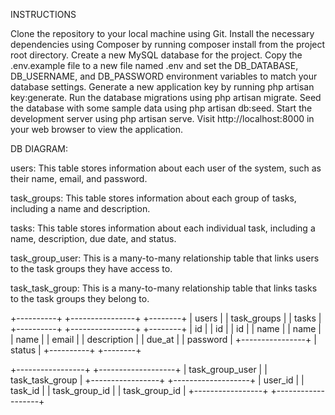 INSTRUCTIONS

Clone the repository to your local machine using Git.
Install the necessary dependencies using Composer by running composer install from the project root directory.
Create a new MySQL database for the project.
Copy the .env.example file to a new file named .env and set the DB_DATABASE, DB_USERNAME, and DB_PASSWORD environment variables to match your database settings.
Generate a new application key by running php artisan key:generate.
Run the database migrations using php artisan migrate.
Seed the database with some sample data using php artisan db:seed.
Start the development server using php artisan serve.
Visit http://localhost:8000 in your web browser to view the application.


DB DIAGRAM:

users: This table stores information about each user of the system, such as their name, email, and password.

task_groups: This table stores information about each group of tasks, including a name and description.

tasks: This table stores information about each individual task, including a name, description, due date, and status.

task_group_user: This is a many-to-many relationship table that links users to the task groups they have access to.

task_task_group: This is a many-to-many relationship table that links tasks to the task groups they belong to.

+----------+         +----------------+         +--------+
|   users  |         |  task_groups   |         |  tasks |
+----------+         +----------------+         +--------+
| id       |         | id             |         | id     |
| name     |         | name           |         | name   |
| email    |         | description    |         | due_at |
| password |         +----------------+         | status |
+----------+                                      +--------+

+-----------------+       +-------------------+
| task_group_user |       | task_task_group   |
+-----------------+       +-------------------+
| user_id         |       | task_id           |
| task_group_id   |       | task_group_id     |
+-----------------+       +-------------------+
